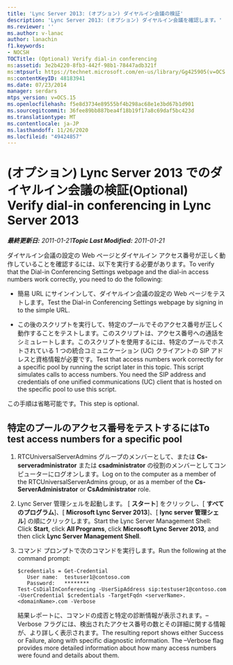 ```yaml
---
title: 'Lync Server 2013: (オプション) ダイヤルイン会議の検証'
description: 'Lync Server 2013: (オプション) ダイヤルイン会議を確認します。'
ms.reviewer: ''
ms.author: v-lanac
author: lanachin
f1.keywords:
- NOCSH
TOCTitle: (Optional) Verify dial-in conferencing
ms:assetid: 3e2b4220-8fb3-442f-98b1-78447adb321f
ms:mtpsurl: https://technet.microsoft.com/en-us/library/Gg425905(v=OCS.15)
ms:contentKeyID: 48183941
ms.date: 07/23/2014
manager: serdars
mtps_version: v=OCS.15
ms.openlocfilehash: f5e8d3734e89555bf4b298ac68e1e3bd67b1d901
ms.sourcegitcommit: 36fee89bb887bea4f18b19f17a8c69daf5bc423d
ms.translationtype: MT
ms.contentlocale: ja-JP
ms.lasthandoff: 11/26/2020
ms.locfileid: "49424857"
---
```

# <a name="optional-verify-dial-in-conferencing-in-lync-server-2013"></a><span data-ttu-id="5ea7b-103">(オプション) Lync Server 2013 でのダイヤルイン会議の検証</span><span class="sxs-lookup"><span data-stu-id="5ea7b-103">(Optional) Verify dial-in conferencing in Lync Server 2013</span></span>

<div data-xmlns="http://www.w3.org/1999/xhtml">

<div class="topic" data-xmlns="http://www.w3.org/1999/xhtml" data-msxsl="urn:schemas-microsoft-com:xslt" data-cs="https://msdn.microsoft.com/">

<div data-asp="https://msdn2.microsoft.com/asp">



</div>

<div id="mainSection">

<div id="mainBody"><span data-ttu-id="5ea7b-104">

<span> </span></span><span class="sxs-lookup"><span data-stu-id="5ea7b-104">

<span> </span></span></span>

<span data-ttu-id="5ea7b-105">_**最終更新日:** 2011-01-21_</span><span class="sxs-lookup"><span data-stu-id="5ea7b-105">_**Topic Last Modified:** 2011-01-21_</span></span>

<span data-ttu-id="5ea7b-106">ダイヤルイン会議の設定の Web ページとダイヤルイン アクセス番号が正しく動作していることを確認するには、以下を実行する必要があります。</span><span class="sxs-lookup"><span data-stu-id="5ea7b-106">To verify that the Dial-in Conferencing Settings webpage and the dial-in access numbers work correctly, you need to do the following:</span></span>

  - <span data-ttu-id="5ea7b-107">簡易 URL にサインインして、ダイヤルイン会議の設定の Web ページをテストします。</span><span class="sxs-lookup"><span data-stu-id="5ea7b-107">Test the Dial-in Conferencing Settings webpage by signing in to the simple URL.</span></span>

  - <span data-ttu-id="5ea7b-p101">この後のスクリプトを実行して、特定のプールでそのアクセス番号が正しく動作することをテストします。このスクリプトは、アクセス番号への通話をシミュレートします。このスクリプトを使用するには、特定のプールでホストされている 1 つの統合コミュニケーション (UC) クライアントの SIP アドレスと資格情報が必要です。</span><span class="sxs-lookup"><span data-stu-id="5ea7b-p101">Test that access numbers work correctly for a specific pool by running the script later in this topic. This script simulates calls to access numbers. You need the SIP address and credentials of one unified communications (UC) client that is hosted on the specific pool to use this script.</span></span>

<span data-ttu-id="5ea7b-111">この手順は省略可能です。</span><span class="sxs-lookup"><span data-stu-id="5ea7b-111">This step is optional.</span></span>

<div>

## <a name="to-test-access-numbers-for-a-specific-pool"></a><span data-ttu-id="5ea7b-112">特定のプールのアクセス番号をテストするには</span><span class="sxs-lookup"><span data-stu-id="5ea7b-112">To test access numbers for a specific pool</span></span>

1.  <span data-ttu-id="5ea7b-113">RTCUniversalServerAdmins グループのメンバーとして、または **Cs-serveradministrator** または **csadministrator** の役割のメンバーとしてコンピューターにログオンします。</span><span class="sxs-lookup"><span data-stu-id="5ea7b-113">Log on to the computer as a member of the RTCUniversalServerAdmins group, or as a member of the **Cs-ServerAdministrator** or **CsAdministrator** role.</span></span>

2.  <span data-ttu-id="5ea7b-114">Lync Server 管理シェルを起動します。 [ **スタート**] をクリックし、[ **すべてのプログラム**]、[ **Microsoft Lync Server 2013**]、[ **lync server 管理シェル**] の順にクリックします。</span><span class="sxs-lookup"><span data-stu-id="5ea7b-114">Start the Lync Server Management Shell: Click **Start**, click **All Programs**, click **Microsoft Lync Server 2013**, and then click **Lync Server Management Shell**.</span></span>

3.  <span data-ttu-id="5ea7b-115">コマンド プロンプトで次のコマンドを実行します。</span><span class="sxs-lookup"><span data-stu-id="5ea7b-115">Run the following at the command prompt:</span></span>
    
        $credentials = Get-Credential
           User name:  testuser1@contoso.com
           Password:   ********
        Test-CsDialInConferencing -UserSipAddress sip:testuser1@contoso.com -UserCredential $credentials -TargetFqdn <serverName>.<domainName>.com -Verbose
    
    <span data-ttu-id="5ea7b-p102">結果レポートに、コマンドの成否と特定の診断情報が表示されます。–Verbose フラグには、検出されたアクセス番号の数とその詳細に関する情報が、より詳しく表示されます。</span><span class="sxs-lookup"><span data-stu-id="5ea7b-p102">The resulting report shows either Success or Failure, along with specific diagnostic information. The –Verbose flag provides more detailed information about how many access numbers were found and details about them.</span></span>

<span data-ttu-id="5ea7b-118"></div>

</div>

<span> </span>

</div>

</div>

</span><span class="sxs-lookup"><span data-stu-id="5ea7b-118"></div>

</div>

<span> </span>

</div>

</div>

</span></span></div>

